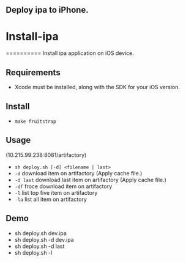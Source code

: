 ## Deploy ipa to iPhone.

# Install-ipa
==========
Install ipa application on iOS device.

## Requirements

* Xcode must be installed, along with the SDK for your iOS version.

## Install
* `make fruitstrap`
## Usage
(10.215.99.238:8081/artifactory)
* `sh deploy.sh [-d] <filename | last>`
* `-d` download item on artifactory (Apply cache file.)
* `-d last` download last item on artifactory (Apply cache file.)
* `-df` froce download item on artifactory
* `-l` list top five item on artifactory
* `-la` list all item on artifactory  

## Demo

* sh deploy.sh dev.ipa
* sh deploy.sh -d dev.ipa
* sh deploy.sh -d last
* sh deploy.sh -l
